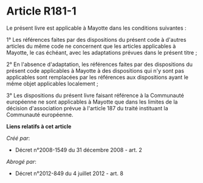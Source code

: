 # Article R181-1

Le présent livre est applicable à Mayotte dans les conditions suivantes : 

1° Les références faites par des dispositions du présent code à d'autres articles du même code ne concernent que les articles
applicables à Mayotte, le cas échéant, avec les adaptations prévues dans le présent titre ; 

2° En l'absence d'adaptation, les références faites par des dispositions du présent code applicables à Mayotte à des
dispositions qui n'y sont pas applicables sont remplacées par les références aux dispositions ayant le même objet applicables
localement ; 

3° Les dispositions du présent livre faisant référence à la Communauté européenne ne sont applicables à Mayotte que dans les
limites de la décision d'association prévue à l'article 187 du traité instituant la Communauté européenne.

**Liens relatifs à cet article**

_Créé par_:

  - Décret n°2008-1549 du 31 décembre 2008 - art. 2

_Abrogé par_:

  - Décret n°2012-849 du 4 juillet 2012 - art. 8
